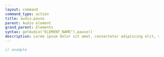 ```yaml
---
layout: command
command_type: action
title: audio.pause
parent: Audio element
grand_parent: Elements
syntax: getAudio("ELEMENT_NAME").pause()
description: Lorem ipsum dolor sit amet, consectetur adipiscing elit, sed do eiusmod tempor incididunt ut labore et dolore magna aliqua. Ut enim ad minim veniam, quis nostrud exercitation ullamco laboris nisi ut aliquip ex ea commodo consequat.
---
```


```javascript
// example
```